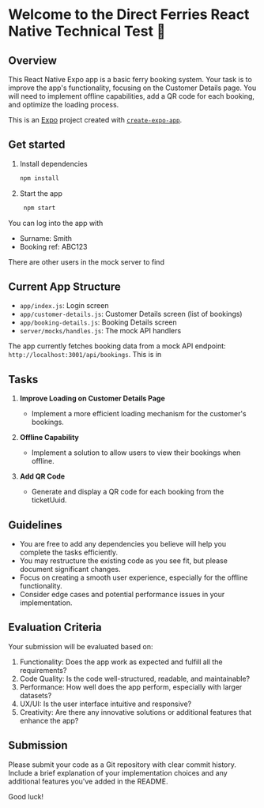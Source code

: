 # Welcome to the Direct Ferries React Native Technical Test 👋

## Overview

This React Native Expo app is a basic ferry booking system. Your task is to improve the app's functionality, focusing on the Customer Details page. You will need to implement offline capabilities, add a QR code for each booking, and optimize the loading process.

This is an [Expo](https://expo.dev) project created with [`create-expo-app`](https://www.npmjs.com/package/create-expo-app).

## Get started

1. Install dependencies

   ```bash
   npm install
   ```

2. Start the app

   ```bash
    npm start
   ```

You can log into the app with

- Surname: Smith
- Booking ref: ABC123

There are other users in the mock server to find

## Current App Structure

- `app/index.js`: Login screen
- `app/customer-details.js`: Customer Details screen (list of bookings)
- `app/booking-details.js`: Booking Details screen
- `server/mocks/handles.js`: The mock API handlers

The app currently fetches booking data from a mock API endpoint: `http://localhost:3001/api/bookings`. This is in 

## Tasks

1. **Improve Loading on Customer Details Page**
   - Implement a more efficient loading mechanism for the customer's bookings.

2. **Offline Capability**
   - Implement a solution to allow users to view their bookings when offline.

3. **Add QR Code**
   - Generate and display a QR code for each booking from the ticketUuid.

## Guidelines

- You are free to add any dependencies you believe will help you complete the tasks efficiently.
- You may restructure the existing code as you see fit, but please document significant changes.
- Focus on creating a smooth user experience, especially for the offline functionality.
- Consider edge cases and potential performance issues in your implementation.

## Evaluation Criteria

Your submission will be evaluated based on:

1. Functionality: Does the app work as expected and fulfill all the requirements?
2. Code Quality: Is the code well-structured, readable, and maintainable?
3. Performance: How well does the app perform, especially with larger datasets?
4. UX/UI: Is the user interface intuitive and responsive?
5. Creativity: Are there any innovative solutions or additional features that enhance the app?

## Submission

Please submit your code as a Git repository with clear commit history. Include a brief explanation of your implementation choices and any additional features you've added in the README.

Good luck!
